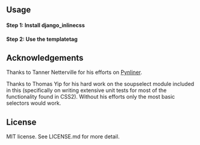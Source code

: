 ## Usage

#### Step 1: Install django_inlinecss

#### Step 2: Use the templatetag

## Acknowledgements

Thanks to Tanner Netterville for his efforts on [Pynliner](https://github.com/rennat/pynliner).

Thanks to Thomas Yip for his hard work on the soupselect module included in this
(specifically on writing extensive unit tests for most of the functionality found in CSS2).
Without his efforts only the most basic selectors would work.

## License

MIT license. See LICENSE.md for more detail.
